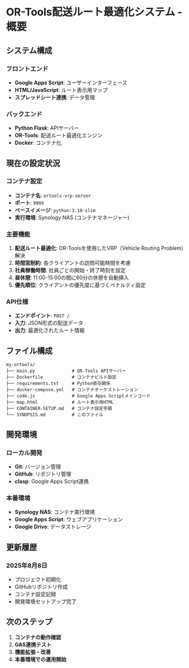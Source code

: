 # OR-Tools配送ルート最適化システム - 概要

## システム構成

### フロントエンド
- **Google Apps Script**: ユーザーインターフェース
- **HTML/JavaScript**: ルート表示用マップ
- **スプレッドシート連携**: データ管理

### バックエンド
- **Python Flask**: APIサーバー
- **OR-Tools**: 配送ルート最適化エンジン
- **Docker**: コンテナ化

## 現在の設定状況

### コンテナ設定
- **コンテナ名**: `ortools-vrp-server`
- **ポート**: `9999`
- **ベースイメージ**: `python:3.10-slim`
- **実行環境**: Synology NAS (コンテナマネージャー)

### 主要機能
1. **配送ルート最適化**: OR-Toolsを使用したVRP（Vehicle Routing Problem）解決
2. **時間窓制約**: 各クライアントの訪問可能時間を考慮
3. **社員稼働時間**: 社員ごとの開始・終了時刻を設定
4. **昼休憩**: 11:00-15:00の間に60分の休憩を自動挿入
5. **優先順位**: クライアントの優先度に基づくペナルティ設定

### API仕様
- **エンドポイント**: `POST /`
- **入力**: JSON形式の配送データ
- **出力**: 最適化されたルート情報

## ファイル構成

```
my-ortools/
├── main.py              # OR-Tools APIサーバー
├── Dockerfile           # コンテナビルド設定
├── requirements.txt     # Python依存関係
├── docker-compose.yml   # コンテナオーケストレーション
├── code.js              # Google Apps Scriptメインコード
├── map.html             # ルート表示用HTML
├── CONTAINER-SETUP.md   # コンテナ設定手順
└── SYNOPSIS.md          # このファイル
```

## 開発環境

### ローカル開発
- **Git**: バージョン管理
- **GitHub**: リポジトリ管理
- **clasp**: Google Apps Script連携

### 本番環境
- **Synology NAS**: コンテナ実行環境
- **Google Apps Script**: ウェブアプリケーション
- **Google Drive**: データストレージ

## 更新履歴

### 2025年8月8日
- プロジェクト初期化
- GitHubリポジトリ作成
- コンテナ設定記録
- 開発環境セットアップ完了

## 次のステップ

1. **コンテナの動作確認**
2. **GAS連携テスト**
3. **機能拡張・改善**
4. **本番環境での運用開始**
